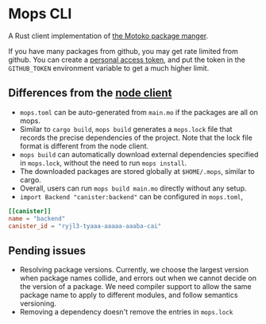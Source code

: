 # Mops CLI

A Rust client implementation of [the Motoko package manger](https://mops.one/).

If you have many packages from github, you may get rate limited from github. You can create a [personal access token](https://docs.github.com/en/authentication/keeping-your-account-and-data-secure/managing-your-personal-access-tokens), and put the token in the `GITHUB_TOKEN` environment variable to get a much higher limit.

## Differences from the [node client](https://github.com/ZenVoich/mops/tree/main/cli)

* `mops.toml` can be auto-generated from `main.mo` if the packages are all on mops.
* Similar to `cargo build`, `mops build` generates a `mops.lock` file that records the precise dependencies of the project. Note that the lock file format is different from the node client.
* `mops build` can automatically download external dependencies specified in `mops.lock`, without the need to run `mops install`.
* The downloaded packages are stored globally at `$HOME/.mops`, similar to cargo.
* Overall, users can run `mops build main.mo` directly without any setup.
* `import Backend "canister:backend"` can be configured in `mops.toml`,
```toml
[[canister]]
name = "backend"
canister_id = "ryjl3-tyaaa-aaaaa-aaaba-cai"
```

## Pending issues

* Resolving package versions. Currently, we choose the largest version when package names collide, and errors out when we cannot decide on the version of a package. We need compiler support to allow the same package name to apply to different modules, and follow semantics versioning.
* Removing a dependency doesn't remove the entries in `mops.lock`

 

